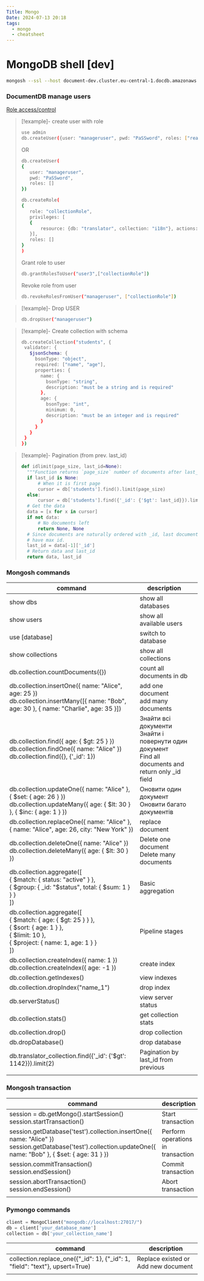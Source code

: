 ```yaml
---
Title: Mongo
Date: 2024-07-13 20:18
tags:
  - mongo
  - cheatsheet
---
```

# MongoDB shell [dev]
```bash
mongosh --ssl --host document-dev.cluster.eu-central-1.docdb.amazonaws.com:27017 --sslCAFile global-bundle.pem --username user --password password
```

### DocumentDB manage users 

[Role access/control](https://docs.aws.amazon.com/documentdb/latest/developerguide/role_based_access_control.html)

> [!example]- create user with role
> ```bash
> use admin
> db.createUser({user: "manageruser", pwd: "PaSSword", roles: ["readWrite"]})
> ```
> OR
> ```bash
> db.createUser(
> {
>    user: "manageruser", 
>    pwd: "PaSSword", 
>    roles: []
>})
>
>db.createRole(
>{
>    role: "collectionRole",
>    privileges: [
>    {
>        resource: {db: "translator", collection: "i18n"}, actions: ["find", "update", "insert", "remove"]
>    }],
>    roles: []
>}
>)
> ```
> Grant role to user
> ```bash
> db.grantRolesToUser("user3",["collectionRole"])
> ```
> Revoke role from user
> ```bash
> db.revokeRolesFromUser("manageruser", ["collectionRole"])
> ```


> [!example]- Drop USER
> ```bash
> db.dropUser("manageruser")
> ```

>[!example]- Create collection with schema
>```bash
>db.createCollection("students", {
>  validator: {
>    $jsonSchema: {
>      bsonType: "object",
>      required: ["name", "age"],
>      properties: {
>        name: {
>          bsonType: "string",
>          description: "must be a string and is required"
>        },
>        age: {
>          bsonType: "int",
>          minimum: 0,
>          description: "must be an integer and is required"
>        }
>      }
>    }
>  }
>})
>```

> [!example]- Pagination (from prev. last_id)
> ```python
> def idlimit(page_size, last_id=None):
>	"""Function returns `page_size` number of documents after last_id and the new last_id."""
>	if last_id is None:
>		# When it is first page
>		cursor = db['students'].find().limit(page_size)
>	else:
>		cursor = db['students'].find({'_id': {'$gt': last_id}}).limit(page_size)
>	# Get the data
>	data = [x for x in cursor]
>	if not data:
>		# No documents left
>		return None, None
>	# Since documents are naturally ordered with _id, last document will
>	# have max id.
>	last_id = data[-1]['_id']
>	# Return data and last_id
>	return data, last_id
> ```

### Mongosh commands

| command                                                                                                                                                        | description                                                                                              |     |
| -------------------------------------------------------------------------------------------------------------------------------------------------------------- | -------------------------------------------------------------------------------------------------------- | --- |
| show dbs                                                                                                                                                       | show all databases                                                                                       |     |
| show users                                                                                                                                                     | show all available users                                                                                 |     |
| use [database]                                                                                                                                                 | switch to database                                                                                       |     |
| show collections                                                                                                                                               | show all collections                                                                                     |     |
| db.collection.countDocuments({})                                                                                                                               | count all documents in db                                                                                |     |
| db.collection.insertOne({ name: "Alice", age: 25 })<br>db.collection.insertMany([\{ name: "Bob", age: 30 \}, \{ name: "Charlie", age: 35 \}])                  | add one document<br>add many documents                                                                   |     |
| db.collection.find({ age: { $gt: 25 } })<br>db.collection.findOne({ name: "Alice" })<br>db.collection.find({}, {'_id': 1})                                     | Знайти всі документи<br>Знайти і повернути один документ<br>Find all documents and return only _id field |     |
| db.collection.updateOne({ name: "Alice" }, { $set: { age: 26 } })<br>db.collection.updateMany({ age: { $lt: 30 } }, { $inc: { age: 1 } })                      | Оновити один документ<br>Оновити багато документів                                                       |     |
| db.collection.replaceOne({ name: "Alice" }, { name: "Alice", age: 26, city: "New York" })                                                                      | replace document                                                                                         |     |
| db.collection.deleteOne({ name: "Alice" })<br>db.collection.deleteMany({ age: { $lt: 30 } })                                                                   | Delete one document<br>Delete many documents                                                             |     |
| db.collection.aggregate([<br>  { \$match: { status: "active" } },<br>  { \$group: { _id: "$status", total: { $sum: 1 } } }<br>])                               | Basic aggregation                                                                                        |     |
| db.collection.aggregate([<br>  { $match: { age: { $gt: 25 } } },<br>  { $sort: { age: 1 } },<br>  { $limit: 10 },<br>  { $project: { name: 1, age: 1 } }<br>]) | Pipeline stages                                                                                          |     |
| db.collection.createIndex({ name: 1 })<br>db.collection.createIndex({ age: -1 })                                                                               | create index                                                                                             |     |
| db.collection.getIndexes()                                                                                                                                     | view indexes                                                                                             |     |
| db.collection.dropIndex("name_1")                                                                                                                              | drop index                                                                                               |     |
| db.serverStatus()                                                                                                                                              | view server status                                                                                       |     |
| db.collection.stats()                                                                                                                                          | get collection stats                                                                                     |     |
| db.collection.drop()                                                                                                                                           | drop collection                                                                                          |     |
| db.dropDatabase()                                                                                                                                              | drop database                                                                                            |     |
| db.translator_collection.find({'_id': {'$gt': 1142}}).limit(2)                                                                                                 | Pagination by last_id from previous                                                                      |     |
|                                                                                                                                                                |                                                                                                          |     |
### Mongosh transaction

| command                                                                                                                                                         | description                       |
| --------------------------------------------------------------------------------------------------------------------------------------------------------------- | --------------------------------- |
| session = db.getMongo().startSession()<br>session.startTransaction()                                                                                            | Start transaction                 |
| session.getDatabase('test').collection.insertOne({ name: "Alice" })<br>session.getDatabase('test').collection.updateOne({ name: "Bob" }, { $set: { age: 31 } }) | Perform operations in transaction |
| session.commitTransaction()<br>session.endSession()                                                                                                             | Commit transaction                |
| session.abortTransaction()<br>session.endSession()                                                                                                              | Abort transaction                 |
|                                                                                                                                                                 |                                   |
### Pymongo commands

```python
client = MongoClient("mongodb://localhost:27017/")
db = client['your_database_name']
collection = db['your_collection_name']
```

| command                                                                      | description                         |
| ---------------------------------------------------------------------------- | ----------------------------------- |
| collection.replace_one({"_id": 1}, {"_id": 1, "field": "text"}, upsert=True) | Replace existed or Add new document |
|                                                                              |                                     |
